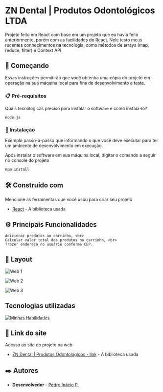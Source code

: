 #   ZN Dental | Produtos Odontológicos LTDA

Projeto feito em React com base em um projeto que eu havia feito anteriormente, porém com as facilidades do React. Nele testo meus recentes conhecimentos na tecnologia, como métodos de arrays (map, reduce, filter) e Context API.

## 🚀 Começando

Essas instruções permitirão que você obtenha uma cópia do projeto em operação na sua máquina local para fins de desenvolvimento e teste.

### 📋 Pré-requisitos

Quais tecnologicas preciso para instalar o software e como instalá-lo?

```
node.js
```

### 🔧 Instalação

Exemplo passo-a-passo que informando o que você deve executar para ter um ambiente de desenvolvimento em execução.

Após instalar o software em sua máquina local, digitar o comando a seguir no console do projeto

```
npm install
```

## 🛠️ Construído com

Mencione as ferramentas que você usou para criar seu projeto

* [React](https://react.dev/) - A biblioteca usada

## ⚙️ Principais Funcionalidades

```
Adicionar produtos ao carrinho, <br>
Calcular valor total dos produtos no carrinho, <br>
Trazer endereço no usuário conforme CEP.
```

## 🎨 Layout

![Web 1](https://pedroinaciop.github.io/projeto-site_zndental/dist/images/web-1.png)


![Web 2](https://pedroinaciop.github.io/projeto-site_zndental/dist/images/web-2.png)


![Web 3](https://pedroinaciop.github.io/projeto-site_zndental/dist/images/web-3.png)

## Tecnologias utilizadas
[![Minhas Habilidades](https://skillicons.dev/icons?i=html,css,react)](https://skillicons.dev)

## 🔗 Link do site

Acesso ao site do projeto na web

* [ZN Dental | Produtos Odontológicos - link](https://zn-dental-react.vercel.app/) - A biblioteca usada

## ✒️ Autores

* **Desenvolvedor** - [Pedro Inácio P.](https://www.linkedin.com/in/pedroinaciop/)
